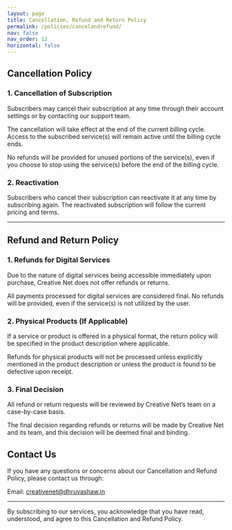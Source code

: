 ```yaml
---
layout: page
title: Cancellation, Refund and Return Policy
permalink: /policies/cancelandrefund/
nav: false
nav_order: 12
horizontal: false
---
```


## Cancellation Policy

### 1. Cancellation of Subscription

Subscribers may cancel their subscription at any time through their account settings or by contacting our support team.

The cancellation will take effect at the end of the current billing cycle. Access to the subscribed service(s) will remain active until the billing cycle ends.

No refunds will be provided for unused portions of the service(s), even if you choose to stop using the service(s) before the end of the billing cycle.

### 2. Reactivation

Subscribers who cancel their subscription can reactivate it at any time by subscribing again. The reactivated subscription will follow the current pricing and terms.

---

## Refund and Return Policy

### 1. Refunds for Digital Services

Due to the nature of digital services being accessible immediately upon purchase, Creative Net does not offer refunds or returns.

All payments processed for digital services are considered final. No refunds will be provided, even if the service(s) is not utilized by the user.

### 2. Physical Products (If Applicable)

If a service or product is offered in a physical format, the return policy will be specified in the product description where applicable.

Refunds for physical products will not be processed unless explicitly mentioned in the product description or unless the product is found to be defective upon receipt.

### 3. Final Decision

All refund or return requests will be reviewed by Creative Net’s team on a case-by-case basis.

The final decision regarding refunds or returns will be made by Creative Net and its team, and this decision will be deemed final and binding.

## Contact Us

If you have any questions or concerns about our Cancellation and Refund Policy, please contact us through:

Email: [creativenet@dhruvashaw.in](mailto:creativenet@dhruvashaw.in)

---

By subscribing to our services, you acknowledge that you have read, understood, and agree to this Cancellation and Refund Policy.
